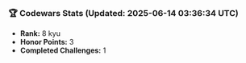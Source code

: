 ### 🏆 Codewars Stats (Updated: 2025-06-14 03:36:34 UTC)

- **Rank:** 8 kyu
- **Honor Points:** 3
- **Completed Challenges:** 1
